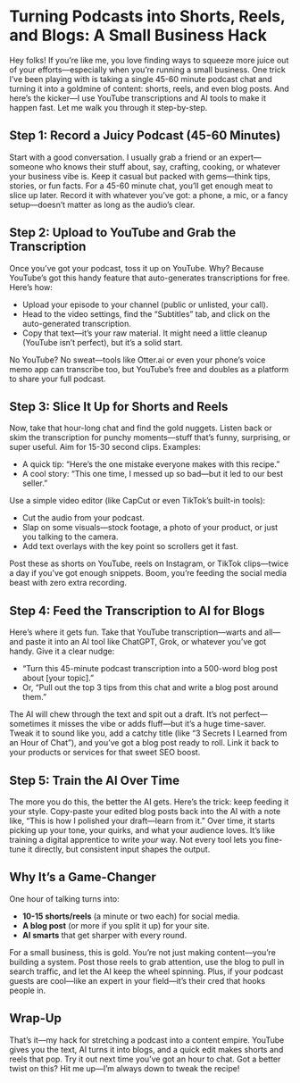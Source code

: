 # Turning Podcasts into Shorts, Reels, and Blogs: A Small Business Hack

Hey folks! If you’re like me, you love finding ways to squeeze more juice out of your efforts—especially when you’re running a small business. One trick I’ve been playing with is taking a single 45-60 minute podcast chat and turning it into a goldmine of content: shorts, reels, and even blog posts. And here’s the kicker—I use YouTube transcriptions and AI tools to make it happen fast. Let me walk you through it step-by-step.

## Step 1: Record a Juicy Podcast (45-60 Minutes)
Start with a good conversation. I usually grab a friend or an expert—someone who knows their stuff about, say, crafting, cooking, or whatever your business vibe is. Keep it casual but packed with gems—think tips, stories, or fun facts. For a 45-60 minute chat, you’ll get enough meat to slice up later. Record it with whatever you’ve got: a phone, a mic, or a fancy setup—doesn’t matter as long as the audio’s clear.

## Step 2: Upload to YouTube and Grab the Transcription
Once you’ve got your podcast, toss it up on YouTube. Why? Because YouTube’s got this handy feature that auto-generates transcriptions for free. Here’s how:  
- Upload your episode to your channel (public or unlisted, your call).  
- Head to the video settings, find the “Subtitles” tab, and click on the auto-generated transcription.  
- Copy that text—it’s your raw material. It might need a little cleanup (YouTube isn’t perfect), but it’s a solid start.

No YouTube? No sweat—tools like Otter.ai or even your phone’s voice memo app can transcribe too, but YouTube’s free and doubles as a platform to share your full podcast.

## Step 3: Slice It Up for Shorts and Reels
Now, take that hour-long chat and find the gold nuggets. Listen back or skim the transcription for punchy moments—stuff that’s funny, surprising, or super useful. Aim for 15-30 second clips. Examples:  
- A quick tip: “Here’s the one mistake everyone makes with this recipe.”  
- A cool story: “This one time, I messed up so bad—but it led to our best seller.”  

Use a simple video editor (like CapCut or even TikTok’s built-in tools):  
- Cut the audio from your podcast.  
- Slap on some visuals—stock footage, a photo of your product, or just you talking to the camera.  
- Add text overlays with the key point so scrollers get it fast.  

Post these as shorts on YouTube, reels on Instagram, or TikTok clips—twice a day if you’ve got enough snippets. Boom, you’re feeding the social media beast with zero extra recording.

## Step 4: Feed the Transcription to AI for Blogs
Here’s where it gets fun. Take that YouTube transcription—warts and all—and paste it into an AI tool like ChatGPT, Grok, or whatever you’ve got handy. Give it a clear nudge:  
- “Turn this 45-minute podcast transcription into a 500-word blog post about [your topic].”  
- Or, “Pull out the top 3 tips from this chat and write a blog post around them.”  

The AI will chew through the text and spit out a draft. It’s not perfect—sometimes it misses the vibe or adds fluff—but it’s a huge time-saver. Tweak it to sound like you, add a catchy title (like “3 Secrets I Learned from an Hour of Chat”), and you’ve got a blog post ready to roll. Link it back to your products or services for that sweet SEO boost.

## Step 5: Train the AI Over Time
The more you do this, the better the AI gets. Here’s the trick: keep feeding it your style. Copy-paste your edited blog posts back into the AI with a note like, “This is how I polished your draft—learn from it.” Over time, it starts picking up your tone, your quirks, and what your audience loves. It’s like training a digital apprentice to write *your* way. Not every tool lets you fine-tune it directly, but consistent input shapes the output.

## Why It’s a Game-Changer
One hour of talking turns into:  
- **10-15 shorts/reels** (a minute or two each) for social media.  
- **A blog post** (or more if you split it up) for your site.  
- **AI smarts** that get sharper with every round.  

For a small business, this is gold. You’re not just making content—you’re building a system. Post those reels to grab attention, use the blog to pull in search traffic, and let the AI keep the wheel spinning. Plus, if your podcast guests are cool—like an expert in your field—it’s their cred that hooks people in.

## Wrap-Up
That’s it—my hack for stretching a podcast into a content empire. YouTube gives you the text, AI turns it into blogs, and a quick edit makes shorts and reels that pop. Try it out next time you’ve got an hour to chat. Got a better twist on this? Hit me up—I’m always down to tweak the recipe!

